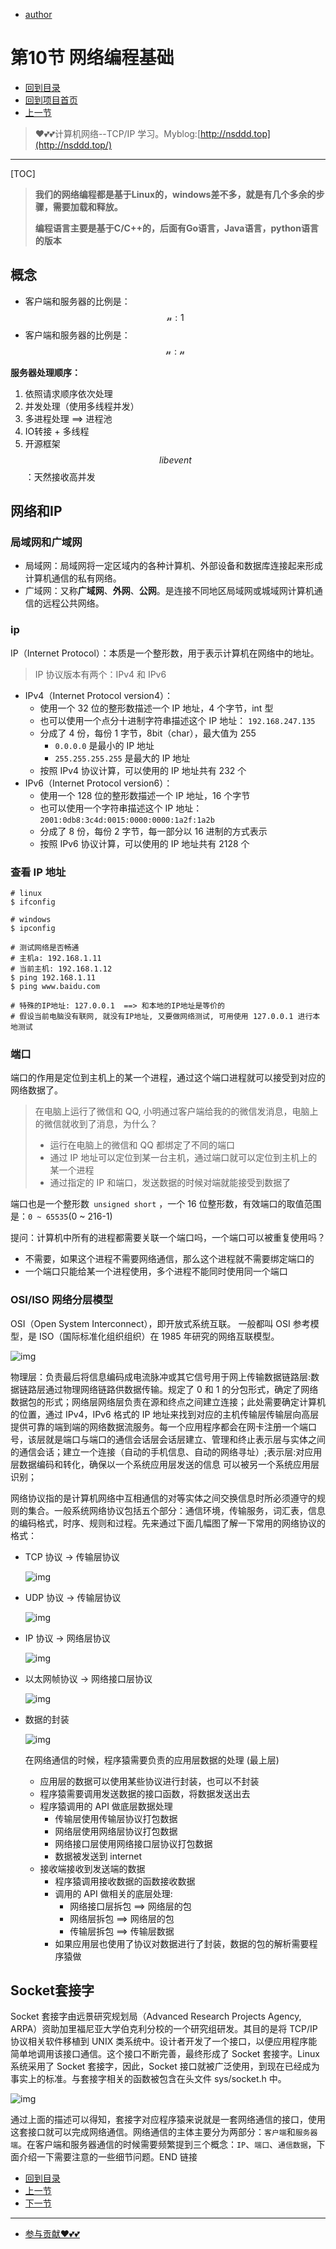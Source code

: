 + [author](https://github.com/3293172751)

# 第10节 网络编程基础

+ [回到目录](../README.md)
+ [回到项目首页](../../README.md)
+ [上一节](9.md)
> ❤️💕💕计算机网络--TCP/IP 学习。Myblog:[http://nsddd.top](http://nsddd.top/)
---
[TOC]

> **我们的网络编程都是基于Linux的，windows差不多，就是有几个多余的步骤，需要加载和释放。**
>
> **编程语言主要是基于C/C++的，后面有Go语言，Java语言，python语言的版本**

## 概念

+ 客户端和服务器的比例是：$$\mathcal{n:1}$$ 
+ 客户端和服务器的比例是：$$\mathcal{n:n}$$ 

**服务器处理顺序：**

1. 依照请求顺序依次处理
2. 并发处理（使用多线程并发）
3. 多进程处理  ==>  进程池
4. IO转接 + 多线程
5. 开源框架$$libevent$$：天然接收高并发



## 网络和IP

### 局域网和广域网

- 局域网：局域网将一定区域内的各种计算机、外部设备和数据库连接起来形成计算机通信的私有网络。
- 广域网：又称**广域网**、**外网**、**公网**。是连接不同地区局域网或城域网计算机通信的远程公共网络。

### ip

IP（Internet Protocol）：本质是一个整形数，用于表示计算机在网络中的地址。

> IP 协议版本有两个：IPv4 和 IPv6

- IPv4（Internet Protocol version4）：
  - 使用一个 32 位的整形数描述一个 IP 地址，4 个字节，int 型
  - 也可以使用一个点分十进制字符串描述这个 IP 地址： `192.168.247.135`
  - 分成了 4 份，每份 1 字节，8bit（char），最大值为 255
    - `0.0.0.0` 是最小的 IP 地址
    - `255.255.255.255` 是最大的 IP 地址
  - 按照 IPv4 协议计算，可以使用的 IP 地址共有 232 个
- IPv6（Internet Protocol version6）：
  - 使用一个 128 位的整形数描述一个 IP 地址，16 个字节
  - 也可以使用一个字符串描述这个 IP 地址：`2001:0db8:3c4d:0015:0000:0000:1a2f:1a2b`
  - 分成了 8 份，每份 2 字节，每一部分以 16 进制的方式表示
  - 按照 IPv6 协议计算，可以使用的 IP 地址共有 2128 个

### 查看 IP 地址

```shell
# linux
$ ifconfig

# windows
$ ipconfig

# 测试网络是否畅通
# 主机a: 192.168.1.11
# 当前主机: 192.168.1.12
$ ping 192.168.1.11     
$ ping www.baidu.com    

# 特殊的IP地址: 127.0.0.1  ==> 和本地的IP地址是等价的
# 假设当前电脑没有联网, 就没有IP地址, 又要做网络测试, 可用使用 127.0.0.1 进行本地测试
```

### 端口

端口的作用是定位到主机上的某一个进程，通过这个端口进程就可以接受到对应的网络数据了。

> 在电脑上运行了微信和 QQ, 小明通过客户端给我的的微信发消息，电脑上的微信就收到了消息，为什么？
>
> - 运行在电脑上的微信和 QQ 都绑定了不同的端口
> - 通过 IP 地址可以定位到某一台主机，通过端口就可以定位到主机上的某一个进程
> - 通过指定的 IP 和端口，发送数据的时候对端就能接受到数据了

端口也是一个整形数` unsigned short` ，一个 16 位整形数，有效端口的取值范围是：`0 ~ 65535`(0 ~ 216-1)

提问：计算机中所有的进程都需要关联一个端口吗，一个端口可以被重复使用吗？

- 不需要，如果这个进程不需要网络通信，那么这个进程就不需要绑定端口的
- 一个端口只能给某一个进程使用，多个进程不能同时使用同一个端口



### OSI/ISO 网络分层模型

OSI（Open System Interconnect），即开放式系统互联。 一般都叫 OSI 参考模型，是 ISO（国际标准化组织组织）在 1985 年研究的网络互联模型。

![img](assets/mj4DoHi8rqV9eOz.png)

物理层：负责最后将信息编码成电流脉冲或其它信号用于网上传输数据链路层:数据链路层通过物理网络链路供数据传输。规定了 0 和 1 的分包形式，确定了网络数据包的形式；网络层网络层负责在源和终点之间建立连接；此处需要确定计算机的位置，通过 IPv4，IPv6 格式的 IP 地址来找到对应的主机传输层传输层向高层提供可靠的端到端的网络数据流服务。每一个应用程序都会在网卡注册一个端口号，该层就是端口与端口的通信会话层会话层建立、管理和终止表示层与实体之间的通信会话；建立一个连接（自动的手机信息、自动的网络寻址）;表示层:对应用层数据编码和转化，确保以一个系统应用层发送的信息 可以被另一个系统应用层识别；



网络协议指的是计算机网络中互相通信的对等实体之间交换信息时所必须遵守的规则的集合。一般系统网络协议包括五个部分：通信环境，传输服务，词汇表，信息的编码格式，时序、规则和过程。先来通过下面几幅图了解一下常用的网络协议的格式：



- TCP 协议 -> 传输层协议

  ![img](assets/tcp.png)

  



- UDP 协议 -> 传输层协议

  

  ![img](assets/udp.png)

  



- IP 协议 -> 网络层协议

  

  ![img](assets/ip.png)

  



- 以太网帧协议 -> 网络接口层协议

  

  ![img](assets/mac.png)

  

- 数据的封装

  

  ![img](assets/1558001080021.png)

  

  在网络通信的时候，程序猿需要负责的应用层数据的处理 (最上层)

  - 应用层的数据可以使用某些协议进行封装，也可以不封装
  - 程序猿需要调用发送数据的接口函数，将数据发送出去
  - 程序猿调用的 API 做底层数据处理
    - 传输层使用传输层协议打包数据
    - 网络层使用网络层协议打包数据
    - 网络接口层使用网络接口层协议打包数据
    - 数据被发送到 internet
  - 接收端接收到发送端的数据
    - 程序猿调用接收数据的函数接收数据
    - 调用的 API 做相关的底层处理:
      - 网络接口层拆包 ==> 网络层的包
      - 网络层拆包 ==> 网络层的包
      - 传输层拆包 ==> 传输层数据
    - 如果应用层也使用了协议对数据进行了封装，数据的包的解析需要程序猿做



## Socket套接字

Socket 套接字由远景研究规划局（Advanced Research Projects Agency, ARPA）资助加里福尼亚大学伯克利分校的一个研究组研发。其目的是将 TCP/IP 协议相关软件移植到 UNIX 类系统中。设计者开发了一个接口，以便应用程序能简单地调用该接口通信。这个接口不断完善，最终形成了 Socket 套接字。Linux 系统采用了 Socket 套接字，因此，Socket 接口就被广泛使用，到现在已经成为事实上的标准。与套接字相关的函数被包含在头文件 sys/socket.h 中。

![img](assets/插座.png)





通过上面的描述可以得知，套接字对应程序猿来说就是一套网络通信的接口，使用这套接口就可以完成网络通信。网络通信的主体主要分为两部分：`客户端`和`服务器端`。在客户端和服务器通信的时候需要频繁提到三个概念：`IP`、`端口`、`通信数据`，下面介绍一下需要注意的一些细节问题。END 链接

+ [回到目录](../README.md)
+ [上一节](9.md)
+ [下一节](11.md)
---
+ [参与贡献❤️💕💕](https://github.com/3293172751/CS_COURSE/blob/master/Git/git-contributor.md)
